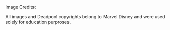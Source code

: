 


Image Credits:

All images and Deadpool copyrights belong to Marvel Disney and were used solely for education purproses.